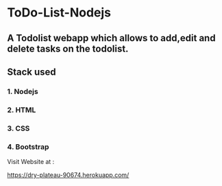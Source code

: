 # ToDo-List-Nodejs

## A Todolist webapp which allows to add,edit and delete tasks on the todolist.

## Stack used
### 1. Nodejs
### 2. HTML
### 3. CSS
### 4. Bootstrap

Visit Website at :

https://dry-plateau-90674.herokuapp.com/
